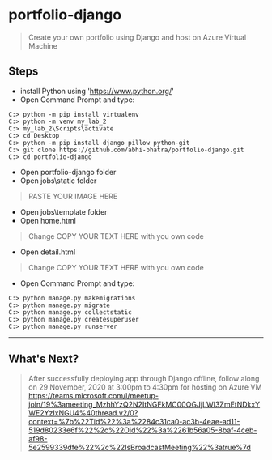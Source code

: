 # portfolio-django
> Create your own portfolio using Django and host on Azure Virtual Machine
## 
## Steps
- install Python using 'https://www.python.org/'
- Open Command Prompt and type: 
```shell
C:> python -m pip install virtualenv
C:> python -m venv my_lab_2
C:> my_lab_2\Scripts\activate
C:> cd Desktop
C:> python -m pip install django pillow python-git
C:> git clone https://github.com/abhi-bhatra/portfolio-django.git
C:> cd portfolio-django
```
- Open portfolio-django folder
- Open jobs\static folder
> PASTE YOUR IMAGE HERE
- Open jobs\template folder
- Open home.html
> Change COPY YOUR TEXT HERE with you own code
- Open detail.html
> Change COPY YOUR TEXT HERE with you own code
- Open Command Prompt and type:
```shell
C:> python manage.py makemigrations
C:> python manage.py migrate
C:> python manage.py collectstatic
C:> python manage.py createsuperuser
C:> python manage.py runserver
```
---
## What's Next?
> After successfully deploying app through Django offline, follow along on 29 November, 2020 at 3:00pm to 4:30pm for hosting on Azure VM
> https://teams.microsoft.com/l/meetup-join/19%3ameeting_MzhhYzQ2N2ItNGFkMC00OGJjLWI3ZmEtNDkxYWE2YzIxNGU4%40thread.v2/0?context=%7b%22Tid%22%3a%2284c31ca0-ac3b-4eae-ad11-519d80233e6f%22%2c%22Oid%22%3a%2261b56a05-8baf-4ceb-af98-5e2599339dfe%22%2c%22IsBroadcastMeeting%22%3atrue%7d
